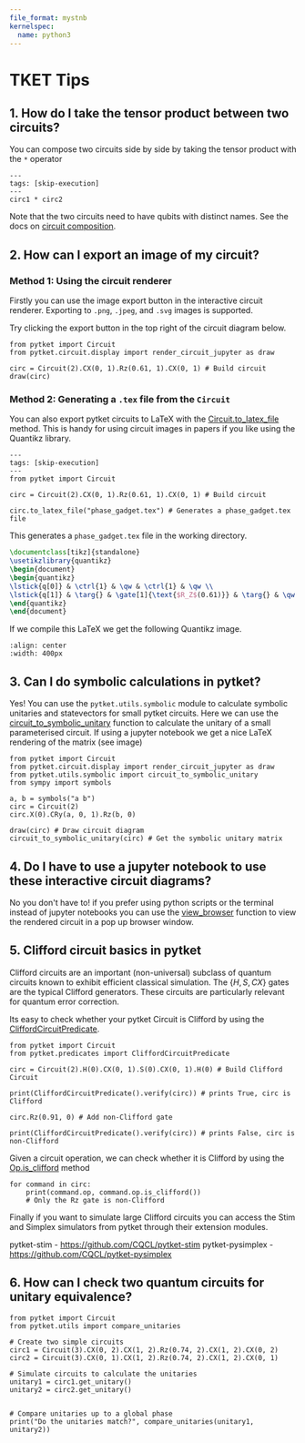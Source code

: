 ```yaml
---
file_format: mystnb
kernelspec:
  name: python3
---
```



# TKET Tips

## 1. How do I take the tensor product between two circuits?

You can compose two circuits side by side by taking the tensor product with the `*` operator

```{code-cell} ipython3
---
tags: [skip-execution]
---
circ1 * circ2 
```

Note that the two circuits need to have qubits with distinct names.
See the docs on [circuit composition](https://tket.quantinuum.com/user-guide/manual/manual_circuit.html#composing-circuits).

## 2. How can I export an image of my circuit?

### Method 1: Using the circuit renderer 

Firstly you can use the image export button in the interactive circuit renderer. Exporting to `.png`, `.jpeg`, and `.svg` images is supported.

Try clicking the export button in the top right of the circuit diagram below.

```{code-cell} ipython3
from pytket import Circuit
from pytket.circuit.display import render_circuit_jupyter as draw

circ = Circuit(2).CX(0, 1).Rz(0.61, 1).CX(0, 1) # Build circuit
draw(circ)
```

### Method 2: Generating a `.tex` file from the `Circuit`

You can also export pytket circuits to LaTeX with the [Circuit.to_latex_file](inv:#*.Circuit.to_latex_file) method. This is handy for using circuit images in papers if you like using the Quantikz library.

```{code-cell} ipython3
---
tags: [skip-execution]
---
from pytket import Circuit

circ = Circuit(2).CX(0, 1).Rz(0.61, 1).CX(0, 1) # Build circuit

circ.to_latex_file("phase_gadget.tex") # Generates a phase_gadget.tex file
```

This generates a `phase_gadget.tex` file in the working directory.

```latex
\documentclass[tikz]{standalone}
\usetikzlibrary{quantikz}
\begin{document}
\begin{quantikz}
\lstick{q[0]} & \ctrl{1} & \qw & \ctrl{1} & \qw \\
\lstick{q[1]} & \targ{} & \gate[1]{\text{$R_Z$(0.61)}} & \targ{} & \qw \\
\end{quantikz}
\end{document}
```

If we compile this LaTeX we get the following Quantikz image.


```{image} ./images/phase_gadget_latex.png
:align: center
:width: 400px
```

## 3. Can I do symbolic calculations in pytket?

Yes! You can use the `pytket.utils.symbolic` module to calculate symbolic unitaries and statevectors for small pytket circuits.
Here we can use the [circuit_to_symbolic_unitary](inv:#*.circuit_to_symbolic_unitary) function to calculate the unitary of a small parameterised circuit. If using a jupyter notebook we get a nice LaTeX rendering of the matrix (see image)

```{code-cell} ipython3
from pytket import Circuit
from pytket.circuit.display import render_circuit_jupyter as draw
from pytket.utils.symbolic import circuit_to_symbolic_unitary
from sympy import symbols

a, b = symbols("a b") 
circ = Circuit(2)
circ.X(0).CRy(a, 0, 1).Rz(b, 0) 

draw(circ) # Draw circuit diagram
circuit_to_symbolic_unitary(circ) # Get the symbolic unitary matrix
```

## 4. Do I have to use a jupyter notebook to use these interactive circuit diagrams?

No you don't have to!  if you prefer using python scripts or the terminal instead of jupyter notebooks you can use the [view_browser](inv:#*.CircuitRenderer.view_browser) function to view the rendered circuit in a pop up browser window.

## 5. Clifford circuit basics in pytket

Clifford circuits are an important (non-universal) subclass of quantum circuits known to exhibit efficient classical simulation. The $\{H, S, CX\}$ gates are the typical Clifford generators. These circuits are particularly relevant for quantum error correction.

Its easy to check whether your pytket Circuit is Clifford by using the [CliffordCircuitPredicate](inv:#*.CliffordCircuitPredicate).


```{code-cell} ipython3
from pytket import Circuit
from pytket.predicates import CliffordCircuitPredicate

circ = Circuit(2).H(0).CX(0, 1).S(0).CX(0, 1).H(0) # Build Clifford Circuit

print(CliffordCircuitPredicate().verify(circ)) # prints True, circ is Clifford

circ.Rz(0.91, 0) # Add non-Clifford gate

print(CliffordCircuitPredicate().verify(circ)) # prints False, circ is non-Clifford
```

Given a circuit operation, we can check whether it is Clifford by using the [Op.is_clifford](inv:#*.Op.is_clifford) method



```{code-cell} ipython3
for command in circ:
    print(command.op, command.op.is_clifford())
    # Only the Rz gate is non-Clifford
```

Finally if you want to simulate large Clifford circuits you can access the Stim and Simplex simulators from pytket through their extension modules.

pytket-stim - https://github.com/CQCL/pytket-stim
pytket-pysimplex - https://github.com/CQCL/pytket-pysimplex


## 6. How can I check two quantum circuits for unitary equivalence?


```{code-cell} ipython3
from pytket import Circuit
from pytket.utils import compare_unitaries

# Create two simple circuits
circ1 = Circuit(3).CX(0, 2).CX(1, 2).Rz(0.74, 2).CX(1, 2).CX(0, 2)
circ2 = Circuit(3).CX(0, 1).CX(1, 2).Rz(0.74, 2).CX(1, 2).CX(0, 1)

# Simulate circuits to calculate the unitaries
unitary1 = circ1.get_unitary()
unitary2 = circ2.get_unitary()


# Compare unitaries up to a global phase
print("Do the unitaries match?", compare_unitaries(unitary1, unitary2))
```








